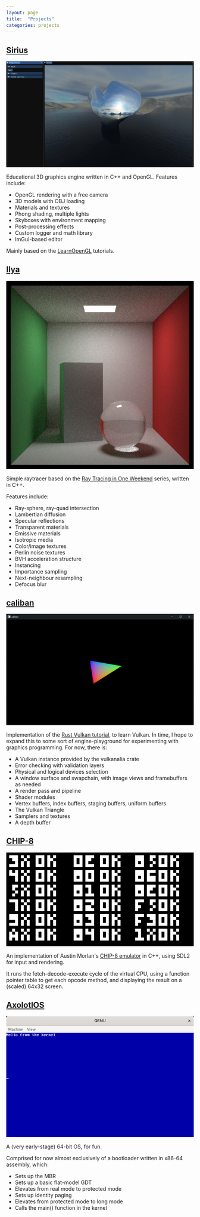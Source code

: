 ```yaml
---
layout: page
title:  "Projects"
categories: projects
---
```


## [Sirius](https://github.com/Epsylene/Sirius)
![Sirius](/assets/images/sirius.png)

Educational 3D graphics engine written in C++ and OpenGL. Features include:
- OpenGL rendering with a free camera
- 3D models with OBJ loading
- Materials and textures
- Phong shading, multiple lights
- Skyboxes with environment mapping
- Post-processing effects
- Custom logger and math library
- ImGui-based editor

Mainly based on the [LearnOpenGL](https://learnopengl.com/) tutorials.

## [Ilya](https://github.com/Epsylene/Ilya)
![Ilya](/assets/images/ilya.png)

Simple raytracer based on the [Ray Tracing in One Weekend](https://raytracing.github.io/) series, written in C++. 

Features include:
- Ray-sphere, ray-quad intersection
- Lambertian diffusion
- Specular reflections
- Transparent materials
- Emissive materials
- Isotropic media
- Color/image textures
- Perlin noise textures
- BVH acceleration structure
- Instancing
- Importance sampling
- Next-neighbour resampling
- Defocus blur

## [caliban](https://github.com/Epsylene/caliban)
![caliban](/assets/images/caliban.png)

Implementation of the [Rust Vulkan tutorial](https://kylemayes.github.io/vulkanalia/introduction.html), to learn Vulkan. In time, I hope to expand this to some sort of engine-playground for experimenting with graphics programming. For now, there is:

- A Vulkan instance provided by the vulkanalia crate
- Error checking with validation layers
- Physical and logical devices selection
- A window surface and swapchain, with image views and framebuffers as needed
- A render pass and pipeline
- Shader modules
- Vertex buffers, index buffers, staging buffers, uniform buffers
- The Vulkan Triangle
- Samplers and textures
- A depth buffer

## [CHIP-8](https://github.com/Epsylene/CHIP-8)
![CHIP-8](/assets/images/chip8.png)

An implementation of Austin Morlan's [CHIP-8 emulator](https://austinmorlan.com/posts/chip8_emulator/) in C++, using SDL2 for input and rendering. 

It runs the fetch-decode-execute cycle of the virtual CPU,
using a function pointer table to get each opcode method, and
displaying the result on a (scaled) 64x32 screen.

## [AxolotlOS](https://github.com/Epsylene/AxolotlOS)
![AxolotlOS](/assets/images/axolotlos.png)

A (very early-stage) 64-bit OS, for fun.

Comprised for now almost exclusively of a bootloader written in x86-64 assembly, which:
- Sets up the MBR
- Sets up a basic flat-model GDT
- Elevates from real mode to protected mode
- Sets up identity paging
- Elevates from protected mode to long mode
- Calls the main() function in the kernel